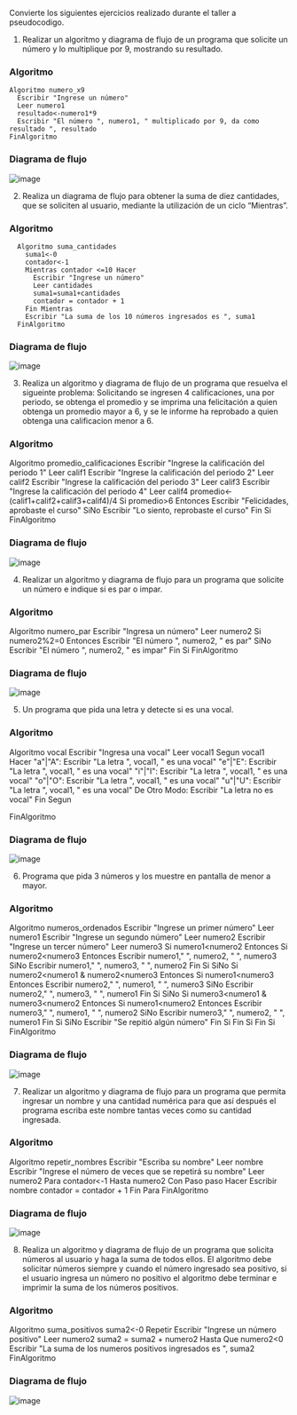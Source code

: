 
Convierte los siguientes ejercicios realizado durante el taller a pseudocodigo.

1. Realizar un algoritmo y diagrama de flujo de un programa que solicite un número y lo multiplique por 9, mostrando su resultado.
### Algoritmo
    Algoritmo numero_x9
      Escribir "Ingrese un número"
      Leer numero1
      resultado<-numero1*9
      Escribir "El número ", numero1, " multiplicado por 9, da como resultado ", resultado
    FinAlgoritmo
### Diagrama de flujo
![image](https://user-images.githubusercontent.com/80857368/160684025-6e549225-a38c-4ea6-b295-eed09ef28593.png)

2. Realiza un diagrama de flujo para obtener la suma de diez cantidades, que se soliciten al usuario, mediante la utilización de un ciclo “Mientras”. 
### Algoritmo
      Algoritmo suma_cantidades
        suma1<-0
        contador<-1
        Mientras contador <=10 Hacer
          Escribir "Ingrese un número"
          Leer cantidades
          suma1=suma1+cantidades
          contador = contador + 1
        Fin Mientras
        Escribir "La suma de los 10 números ingresados es ", suma1
      FinAlgoritmo
### Diagrama de flujo
![image](https://user-images.githubusercontent.com/80857368/160696070-c9adf736-527e-442a-86fc-fffc5ba4f65d.png)

3. Realiza un algoritmo y diagrama de flujo de un programa que resuelva el sigueinte problema: Solicitando se ingresen 4 calificaciones, una por periodo, se obtenga el promedio y se imprima una felicitación a quien obtenga un promedio mayor a 6, y se le informe ha reprobado a quien obtenga una calificacion menor a 6.

### Algoritmo
  Algoritmo promedio_calificaciones
    Escribir "Ingrese la calificación del periodo 1"
    Leer calif1
    Escribir "Ingrese la calificación del periodo 2"
    Leer calif2
    Escribir "Ingrese la calificación del periodo 3"
    Leer calif3
    Escribir "Ingrese la calificación del periodo 4"
    Leer calif4
    promedio<-(calif1+calif2+calif3+calif4)/4
    Si promedio>6 Entonces
      Escribir "Felicidades, aprobaste el curso"
    SiNo
      Escribir "Lo siento, reprobaste el curso"
    Fin Si
  FinAlgoritmo
### Diagrama de flujo
![image](https://user-images.githubusercontent.com/80857368/160688837-819beb65-4ae6-4c18-bcae-51108db160f5.png)

4. Realizar un algoritmo y diagrama de flujo para un programa que solicite un número e indique si es par o impar.
### Algoritmo
  Algoritmo numero_par
    Escribir "Ingresa un número"
    Leer numero2
    Si numero2%2=0 Entonces
      Escribir "El número ", numero2, " es par"
    SiNo
      Escribir "El número ", numero2, " es impar"
    Fin Si
  FinAlgoritmo
### Diagrama de flujo
![image](https://user-images.githubusercontent.com/80857368/160690016-df748017-fab7-4985-bb1f-83c9142f9156.png)

5. Un programa que pida una letra y detecte si es una vocal.
### Algoritmo
  Algoritmo vocal
    Escribir "Ingresa una vocal"
    Leer vocal1
    Segun vocal1 Hacer
      "a"|"A":
        Escribir "La letra ", vocal1, " es una vocal"
      "e"|"E":
        Escribir "La letra ", vocal1, " es una vocal"
      "i"|"I":
        Escribir "La letra ", vocal1, " es una vocal"
      "o"|"O":
        Escribir "La letra ", vocal1, " es una vocal"
      "u"|"U":
        Escribir "La letra ", vocal1, " es una vocal"
      De Otro Modo:
        Escribir "La letra no es vocal"
    Fin Segun

  FinAlgoritmo
### Diagrama de flujo
![image](https://user-images.githubusercontent.com/80857368/160691786-3869e292-3e51-4a15-9198-5dbe3de928bb.png)

6. Programa que pida 3 números y los muestre en pantalla de menor a mayor.
### Algoritmo
  Algoritmo numeros_ordenados
    Escribir "Ingrese un primer número"
    Leer numero1
      Escribir "Ingrese un segundo número"
    Leer numero2
    Escribir "Ingrese un tercer número"
    Leer numero3
    Si numero1<numero2 Entonces
      Si numero2<numero3 Entonces
        Escribir numero1," ", numero2, " ", numero3
      SiNo
        Escribir numero1," ", numero3, " ", numero2
      Fin Si
    SiNo
      Si numero2<numero1 & numero2<numero3 Entonces
        Si numero1<numero3 Entonces
          Escribir numero2," ", numero1, " ", numero3
        SiNo
          Escribir numero2," ", numero3, " ", numero1
        Fin Si
      SiNo
        Si numero3<numero1 & numero3<numero2 Entonces
          Si numero1<numero2 Entonces
            Escribir numero3," ", numero1, " ", numero2
          SiNo
            Escribir numero3," ", numero2, " ", numero1
          Fin Si
        SiNo
          Escribir "Se repitió algún número"
        Fin Si
      Fin Si
    Fin Si
  FinAlgoritmo
### Diagrama de flujo
![image](https://user-images.githubusercontent.com/80857368/160694474-4c0108ff-4943-4250-b0b1-d41e20831e9d.png)

7. Realizar un algoritmo y diagrama de flujo para un programa que permita ingresar un nombre y una cantidad numérica para que así después el programa escriba este nombre tantas veces como su cantidad ingresada.
### Algoritmo
  Algoritmo repetir_nombres
    Escribir "Escriba su nombre"
    Leer nombre
    Escribir "Ingrese el número de veces que se repetirá su nombre"
    Leer numero2
    Para contador<-1 Hasta numero2 Con Paso paso Hacer
      Escribir nombre
      contador = contador + 1
    Fin Para
  FinAlgoritmo

### Diagrama de flujo
![image](https://user-images.githubusercontent.com/80857368/160696805-1f7af852-6fa1-4622-a70d-3cbb768bc877.png)

8. Realiza un algoritmo y diagrama de flujo de un programa que solicita números al usuario y haga la suma de todos ellos. El algoritmo debe solicitar números siempre y cuando el número ingresado sea positivo, si el usuario ingresa un número no positivo el algoritmo debe terminar e imprimir la suma de los números positivos.
### Algoritmo
  Algoritmo suma_positivos
    suma2<-0
    Repetir
      Escribir "Ingrese un número positivo"
      Leer numero2
      suma2 = suma2 + numero2
    Hasta Que numero2<0
    Escribir "La suma de los numeros positivos ingresados es ", suma2
  FinAlgoritmo
### Diagrama de flujo
![image](https://user-images.githubusercontent.com/80857368/160697776-b19ebf16-3723-4167-82d3-44573494a3a9.png)
